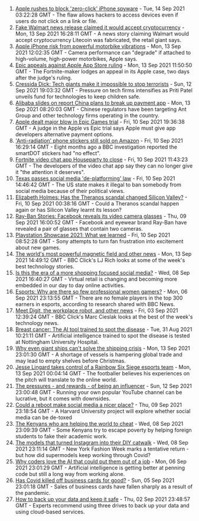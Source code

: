 1. [Apple rushes to block 'zero-click' iPhone spyware](https://www.bbc.co.uk/news/business-58540936?at_medium=RSS&at_campaign=KARANGA) - Tue, 14 Sep 2021 03:22:28 GMT - The flaw allows hackers to access devices even if users do not click on a link or file.
2. [Fake Walmart news release claimed it would accept cryptocurrency](https://www.bbc.co.uk/news/technology-58545944?at_medium=RSS&at_campaign=KARANGA) - Mon, 13 Sep 2021 16:28:11 GMT - A news story claiming Walmart would accept cryptocurrency Litecoin was fabricated, the retail giant says.
3. [Apple iPhone risk from powerful motorbike vibrations](https://www.bbc.co.uk/news/technology-58507764?at_medium=RSS&at_campaign=KARANGA) - Mon, 13 Sep 2021 12:02:35 GMT - Camera performance can "degrade" if attached to high-volume, high-power motorbikes, Apple says.
4. [Epic appeals against Apple App Store ruling](https://www.bbc.co.uk/news/technology-58545942?at_medium=RSS&at_campaign=KARANGA) - Mon, 13 Sep 2021 11:50:50 GMT - The Fortnite-maker lodges an appeal in its Apple case, two days after the judge's ruling.
5. [Cressida Dick: Tech giants make it impossible to stop terrorists](https://www.bbc.co.uk/news/business-58537599?at_medium=RSS&at_campaign=KARANGA) - Sun, 12 Sep 2021 19:03:32 GMT - Pressure on tech firms intensifies as Priti Patel unveils fund for technologies to keep children safe.
6. [Alibaba slides on report China plans to break up payment app](https://www.bbc.co.uk/news/business-58540935?at_medium=RSS&at_campaign=KARANGA) - Mon, 13 Sep 2021 08:20:03 GMT - Chinese regulators have been targeting Ant Group and other technology firms operating in the country.
7. [Apple dealt major blow in Epic Games trial](https://www.bbc.co.uk/news/technology-58522588?at_medium=RSS&at_campaign=KARANGA) - Fri, 10 Sep 2021 19:36:38 GMT - A judge in the Apple vs Epic trial says Apple must give app developers alternative payment options.
8. ['Anti-radiation' phone stickers still sold on Amazon](https://www.bbc.co.uk/news/technology-58507759?at_medium=RSS&at_campaign=KARANGA) - Fri, 10 Sep 2021 16:29:14 GMT - Eight months ago a BBC investigation reported the smartDOT stickers had "no effect".
9. [Fortnite video chat app Houseparty to close](https://www.bbc.co.uk/news/technology-58516156?at_medium=RSS&at_campaign=KARANGA) - Fri, 10 Sep 2021 11:43:23 GMT - The developers of the video chat app say they can no longer give it "the attention it deserves".
10. [Texas passes social media 'de-platforming' law](https://www.bbc.co.uk/news/technology-58516155?at_medium=RSS&at_campaign=KARANGA) - Fri, 10 Sep 2021 14:46:42 GMT - The US state makes it illegal to ban somebody from social media because of their political views.
11. [Elizabeth Holmes: Has the Theranos scandal changed Silicon Valley?](https://www.bbc.co.uk/news/technology-58469882?at_medium=RSS&at_campaign=KARANGA) - Fri, 10 Sep 2021 00:38:16 GMT - Could a Theranos scandal happen again or has Silicon Valley learnt its lesson?
12. [Ray-Ban Stories: Facebook reveals its video camera glasses](https://www.bbc.co.uk/news/technology-58488235?at_medium=RSS&at_campaign=KARANGA) - Thu, 09 Sep 2021 16:00:52 GMT - Facebook and eyewear brand Ray-Ban have revealed a pair of glasses that contain two cameras.
13. [Playstation Showcase 2021: What we learned](https://www.bbc.co.uk/news/newsbeat-58513874?at_medium=RSS&at_campaign=KARANGA) - Fri, 10 Sep 2021 08:52:28 GMT - Sony attempts to turn fan frustration into excitement about new games.
14. [The world's most powerful magnetic field and other news](https://www.bbc.co.uk/news/technology-58549529?at_medium=RSS&at_campaign=KARANGA) - Mon, 13 Sep 2021 14:49:12 GMT - BBC Click's LJ Rich looks at some of the week's best technology stories.
15. [Is this the era of a more shopping focused social media?](https://www.bbc.co.uk/news/technology-57989365?at_medium=RSS&at_campaign=KARANGA) - Wed, 08 Sep 2021 16:40:27 GMT - Virtual retail is changing and becoming more embedded in our day to day online activities.
16. [Esports: Why are there so few professional women gamers?](https://www.bbc.co.uk/news/technology-58466374?at_medium=RSS&at_campaign=KARANGA) - Mon, 06 Sep 2021 23:13:55 GMT - There are no female players in the top 300 earners in esports, according to research shared with BBC News.
17. [Meet Digit, the workplace robot, and other news](https://www.bbc.co.uk/news/technology-58438225?at_medium=RSS&at_campaign=KARANGA) - Fri, 03 Sep 2021 12:39:24 GMT - BBC Click's Marc Cieslak looks at the best of the week's technology news.
18. [Breast cancer: The AI tool trained to spot the disease](https://www.bbc.co.uk/news/technology-58158657?at_medium=RSS&at_campaign=KARANGA) - Tue, 31 Aug 2021 10:21:11 GMT - Artificial intelligence trained to spot the disease is tested at Nottingham University Hospital.
19. [Why even giant ships can't solve the shipping crisis](https://www.bbc.co.uk/news/business-58479148?at_medium=RSS&at_campaign=KARANGA) - Mon, 13 Sep 2021 23:01:30 GMT - A shortage of vessels is hampering global trade and may lead to empty shelves before Christmas.
20. [Jesse Lingard takes control of a Rainbow Six Siege esports team](https://www.bbc.co.uk/news/newsbeat-58507739?at_medium=RSS&at_campaign=KARANGA) - Mon, 13 Sep 2021 00:04:14 GMT - The footballer believes his experiences on the pitch will translate to the online world.
21. [The pressures - and rewards - of being an influencer](https://www.bbc.co.uk/news/business-58487905?at_medium=RSS&at_campaign=KARANGA) - Sun, 12 Sep 2021 23:00:48 GMT - Running your own popular YouTube channel can be lucrative, but it comes with downsides.
22. [Could a reboot make social media a nicer place?](https://www.bbc.co.uk/news/business-58501172?at_medium=RSS&at_campaign=KARANGA) - Thu, 09 Sep 2021 23:18:54 GMT - A Harvard University project will explore whether social media can be de-toxed
23. [The Kenyans who are helping the world to cheat](https://www.bbc.co.uk/news/blogs-trending-58465189?at_medium=RSS&at_campaign=KARANGA) - Wed, 08 Sep 2021 23:09:39 GMT - Some Kenyans try to escape poverty by helping foreign students to fake their academic work.
24. [The models that turned Instagram into their DIY catwalk](https://www.bbc.co.uk/news/business-58474185?at_medium=RSS&at_campaign=KARANGA) - Wed, 08 Sep 2021 23:11:14 GMT - New York Fashion Week marks a tentative return - but how did supermodels keep working through Covid?
25. [Why coders love the AI that could put them out of a job](https://www.bbc.co.uk/news/business-57914432?at_medium=RSS&at_campaign=KARANGA) - Mon, 06 Sep 2021 23:01:29 GMT - Artificial intelligence is getting better at penning code but still a long way from working alone.
26. [Has Covid killed off business cards for good?](https://www.bbc.co.uk/news/business-58419842?at_medium=RSS&at_campaign=KARANGA) - Sun, 05 Sep 2021 23:01:18 GMT - Sales of business cards have fallen sharply as a result of the pandemic.
27. [How to back up your data and keep it safe](https://www.bbc.co.uk/news/business-58050387?at_medium=RSS&at_campaign=KARANGA) - Thu, 02 Sep 2021 23:48:57 GMT - Experts recommend using three drives to back up your data and using cloud-based services.
